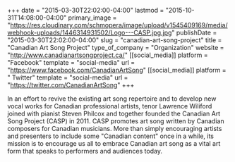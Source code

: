 +++
date = "2015-03-30T22:02:00-04:00"
lastmod = "2015-10-31T14:08:00-04:00"
primary_image = "https://res.cloudinary.com/schmopera/image/upload/v1545409169/media/webhook-uploads/1446314931502/Logo---CASP.jpg.jpg"
publishDate = "2015-03-30T22:02:00-04:00"
slug = "canadian-art-song-project"
title = "Canadian Art Song Project"
type_of_company = "Organization"
website = "http://www.canadianartsongproject.ca/"
[[social_media]]
platform = "Facebook"
template = "social-media"
url = "https://www.facebook.com/CanadianArtSong"
[[social_media]]
platform = " Twitter"
template = "social-media"
url = "https://twitter.com/CanadianArtSong"
+++

<p>
	In an effort to revive the existing art song repertoire and to develop new vocal works for Canadian professional artists, tenor Lawrence Wiliford joined with pianist Steven Philcox and together founded the Canadian Art Song Project (CASP) in 2011. CASP promotes art song written by Canadian composers for Canadian musicians. More than simply encouraging artists and presenters to include some "Canadian content" once in a while, its mission is to encourage us all to embrace Canadian art song as a vital art form that speaks to performers and audiences today.
</p>
